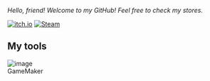 _Hello, friend! Welcome to my GitHub! Feel free to check my stores._

[![itch.io](https://img.shields.io/badge/Itch.io-FA5C5C?style=for-the-badge&logo=itchdotio&logoColor=white)](https://harutofun.itch.io/)
[![Steam](https://img.shields.io/badge/Steam-000000?style=for-the-badge&logo=steam&logoColor=white)](https://store.steampowered.com/dev/harutofun)


## My tools
![image](https://blogger.googleusercontent.com/img/b/R29vZ2xl/AVvXsEipSpmB3qbOgRyeOC_EE6Gpuacp5hoSxL1Nidm84TSkIOMijFoso2rm9b5TvwG7IYYkEEKys7qtOWmSD1MKlQ6m0klUhKzSzkwO63YEAfy0Q8EwrKttLfNsb8_ffwX3FHazcuCfUjILekBVWswjRdd-Kz41XU9G5xBcn7ojO6smY_MK-l2rEZGLFtOMl4gZ/s16000/game%20dneinsd.png)  
GameMaker

